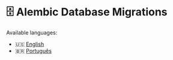 # 🗄️ Alembic Database Migrations

Available languages:
- 🇺🇸 [English](README.en.md)
- 🇧🇷 [Português](README.pt.md)
